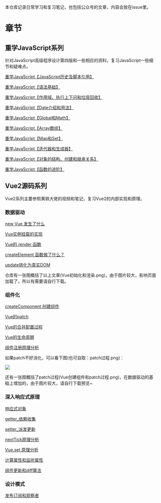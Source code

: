 本仓库记录日常学习和复习笔记，也包括公众号的文章，内容会放在issue里。
# 章节

## 重学JavaScript系列

针对JavaScript高级程序设计第四版和一些相应的资料，复习JavaScript一些细节和疑难点。

[重学JavaScript【JavaScript历史及脚本引用】](https://github.com/daodaolee/study-note/issues/10)

[重学JavaScript【语法基础】](https://github.com/daodaolee/study-note/issues/6)

[重学JavaScript【作用域、执行上下问和垃圾回收】](https://github.com/daodaolee/study-note/issues/2)

[重学JavaScript【Date介绍和用法】](https://github.com/daodaolee/study-note/issues/8)

[重学JavaScript【Global和Math】](https://github.com/daodaolee/study-note/issues/9)

[重学JavaScript【Array数组】](https://github.com/daodaolee/study-note/issues/7)

[重学JavaScript【Map和Set】](https://github.com/daodaolee/study-note/issues/11)

[重学JavaScript【迭代器和生成器】](https://github.com/daodaolee/study-note/issues/3)

[重学JavaScript【对象的结构、创建和继承关系】](https://github.com/daodaolee/study-note/issues/4)

[重学JavaScript【函数的进阶】](https://github.com/daodaolee/study-note/issues/5)


## Vue2源码系列

Vue2系列主要参照黄轶大佬的视频和笔记，复习Vue2的内部实现和原理。

### 数据驱动

[new Vue 发生了什么](https://github.com/daodaolee/study-note/issues/1)

[Vue实例挂载的实现](https://github.com/daodaolee/study-note/issues/12)

[Vue的 render 函数](https://github.com/daodaolee/study-note/issues/13)

[createElement 函数做了什么？](https://github.com/daodaolee/study-note/issues/14)

[update转化为真实DOM](https://github.com/daodaolee/study-note/issues/15)

仓库有一张图概括了以上文章(Vue初始化和渲染.png)，由于图片较大，影响页面加载了，所以有需要请自行下载。



### 组件化

[createComponent 创建组件](https://github.com/daodaolee/review-article/issues/16)

[Vue的patch](https://github.com/daodaolee/review-article/issues/17)

[Vue的合并配置过程](https://github.com/daodaolee/review-article/issues/18)

[Vue的生命周期](https://github.com/daodaolee/review-article/issues/19)

[组件注册原理分析](https://github.com/daodaolee/review-article/issues/20)

如果patch不好消化，可以看下图(也可自取：patch过程.png)：

![](https://raw.githubusercontent.com/daodaolee/review-article/main/patch过程.png)

还有一张图概括了patch过程(Vue创建组件和patch过程.png)，在数据驱动的基础上增加的，由于图片较大，请自行下载预览~

### 深入响应式原理

[响应式对象](https://github.com/daodaolee/review-article/issues/22)

[getter_依赖收集](https://github.com/daodaolee/review-article/issues/23)

[setter_派发更新](https://github.com/daodaolee/review-article/issues/24)

[nextTick原理分析](https://github.com/daodaolee/review-article/issues/25)

[Vue.set 原理分析](https://github.com/daodaolee/review-article/issues/26)

[计算属性和监听属性](https://github.com/daodaolee/review-article/issues/27)

[组件更新和diff算法](https://github.com/daodaolee/review-article/issues/28)



### 设计模式

[发布订阅和观察者](https://github.com/daodaolee/review-article/issues/29)

